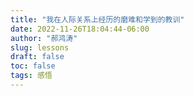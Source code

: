 ```yaml
---
title: "我在人际关系上经历的磨难和学到的教训"
date: 2022-11-26T18:04:44-06:00
author: "郝鸿涛"
slug: lessons
draft: false
toc: false
tags: 感悟
---
```


